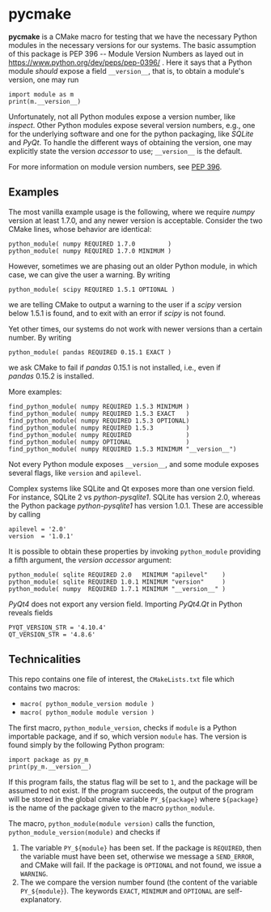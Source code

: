 # pycmake

**pycmake** is a CMake macro for testing that we have the necessary Python
modules in the necessary versions for our systems.  The basic assumption of this
package is PEP 396 -- Module Version Numbers as layed out in
https://www.python.org/dev/peps/pep-0396/ .  Here it says that a Python module
*should* expose a field `__version__`, that is, to obtain a module's version,
one may run

    import module as m
    print(m.__version__)


Unfortunately, not all Python modules expose a version number, like *inspect*.
Other Python modules expose several version numbers, e.g., one for the
underlying software and one for the python packaging, like *SQLite* and *PyQt*.
To handle the different ways of obtaining the version, one may explicitly state
the version *accessor* to use; `__version__` is the default.

For more information on module version numbers, see
[PEP 396](https://www.python.org/dev/peps/pep-0396/).




## Examples

The most vanilla example usage is the following, where we require *numpy*
version at least&nbsp;1.7.0, and any newer version is acceptable.  Consider the
two CMake lines, whose behavior are identical:

    python_module( numpy REQUIRED 1.7.0         )
    python_module( numpy REQUIRED 1.7.0 MINIMUM )


However, sometimes we are phasing out an older Python module, in which case, we
can give the user a warning.  By writing

    python_module( scipy REQUIRED 1.5.1 OPTIONAL )

we are telling CMake to output a warning to the user if a *scipy* version
below&nbsp;1.5.1 is found, and to exit with an error if *scipy* is not found.

Yet other times, our systems do not work with newer versions than a certain
number.  By writing

    python_module( pandas REQUIRED 0.15.1 EXACT )

we ask CMake to fail if *pandas*&nbsp;0.15.1 is not installed, i.e., even if
*pandas*&nbsp;0.15.2 is installed.


More examples:

    find_python_module( numpy REQUIRED 1.5.3 MINIMUM )
    find_python_module( numpy REQUIRED 1.5.3 EXACT   )
    find_python_module( numpy REQUIRED 1.5.3 OPTIONAL)
    find_python_module( numpy REQUIRED 1.5.3         )
    find_python_module( numpy REQUIRED               )
    find_python_module( numpy OPTIONAL               )
    find_python_module( numpy REQUIRED 1.5.3 MINIMUM "__version__")


Not every Python module exposes `__version__`, and some module exposes several
flags, like `version` and `apilevel`.

<!--
*SQLite2* users beware.  They expose `sqlite_version_info`, `version`, and
`version_info`.  There is a difference between the SQLite version (e.g.&nbsp;2
or&nbsp;3) and the *python-pysqlite* version, e.g.&nbsp;1.0.1.  *SQLite2*
exposes `apilevel = '2.0'` and `version = '1.0.1'`.  It is therefore possible to
get both `apilevel` and `version`, as well as `__version__` etc.
-->


Complex systems like SQLite and Qt exposes more than one version field.  For
instance, SQLite&nbsp;2 vs *python-pysqlite1*.  SQLite has version&nbsp;2.0,
whereas the Python package *python-pysqlite1* has version&nbsp;1.0.1.  These are
accessible by calling

    apilevel = '2.0'
    version  = '1.0.1'

It is possible to obtain these properties by invoking `python_module` providing
a fifth argument, the *version accessor* argument:

    python_module( sqlite REQUIRED 2.0   MINIMUM "apilevel"    )
    python_module( sqlite REQUIRED 1.0.1 MINIMUM "version"     )
    python_module( numpy  REQUIRED 1.7.1 MINIMUM "__version__" )


*PyQt4* does not export any version field.  Importing *PyQt4.Qt* in Python
reveals fields

    PYQT_VERSION_STR = '4.10.4'
    QT_VERSION_STR = '4.8.6'



## Technicalities

This repo contains one file of interest, the `CMakeLists.txt` file which
contains two macros:

* `macro( python_module_version module )`
* `macro( python_module module version )`

The first macro, `python_module_version`, checks if `module` is a Python
importable package, and if so, which version `module` has.  The version is found
simply by the following Python program:

    import package as py_m
    print(py_m.__version__)


If this program fails, the status flag will be set to&nbsp;`1`, and the package
will be assumed to not exist.  If the program succeeds, the output of the
program will be stored in the global cmake variable `PY_${package}` where
`${package}` is the name of the package given to the macro `python_module`.


The macro, `python_module(module version)` calls the function,
`python_module_version(module)` and checks if

1. The variable `PY_${module}` has been set.  If the package is `REQUIRED`, then
   the variable must have been set, otherwise we message a `SEND_ERROR`, and
   CMake will fail.  If the package is `OPTIONAL` and not found, we issue a
   `WARNING`.
1. The we compare the version number found (the content of the variable
   `PY_${module}`).  The keywords `EXACT`, `MINIMUM` and `OPTIONAL` are
   self-explanatory.
